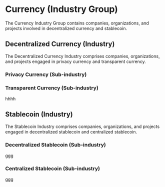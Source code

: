 # Currency (Industry Group)

The Currency Industry Group contains companies, organizations, and projects involved in decentralized currency and stablecoin.



## Decentralized Currency (Industry)

The Decentralized Currency Industry comprises companies, organizations, and projects engaged in privacy currency and transparent currency.



### Privacy Currency (Sub-industry)



### Transparent Currency (Sub-industry)

hhhh



## Stablecoin (Industry)

The Stablecoin Industry comprises companies, organizations, and projects engaged in decentralized stablecoin and centralized stablecoin.



### Decentralized Stablecoin (Sub-industry)

ggg

### Centralized Stablecoin (Sub-industry)

ggg
